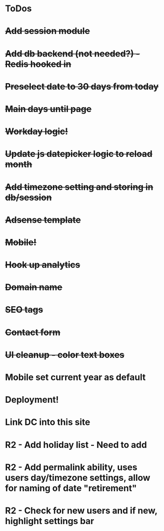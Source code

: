 ToDos
========
# ~~Add session module~~
# ~~Add db backend (not needed?) - Redis hooked in~~
# ~~Preselect date to 30 days from today~~
# ~~Main days until page~~
# ~~Workday logic!~~
# ~~Update js datepicker logic to reload month~~
# ~~Add timezone setting and storing in db/session~~
# ~~Adsense template~~
# ~~Mobile!~~
# ~~Hook up analytics~~
# ~~Domain name~~
# ~~SEO tags~~
# ~~Contact form~~
# ~~UI cleanup - color text boxes~~
# Mobile set current year as default
# Deployment!
# Link DC into this site
# R2 - Add holiday list - Need to add 
# R2 - Add permalink ability, uses users day/timezone settings, allow for naming of date "retirement"
# R2 - Check for new users and if new, highlight settings bar